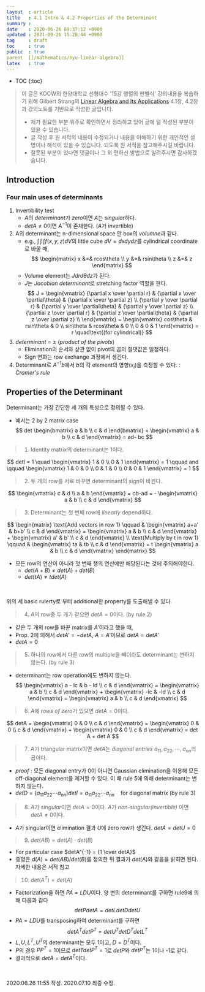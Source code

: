 ```yaml
---
layout  : article
title   : 4.1 Intro & 4.2 Properties of the Determinant
summary : 
date    : 2020-06-26 09:37:12 +0900
updated : 2021-09-26 15:28:44 +0900
tag     : draft
toc     : true
public  : true
parent  [[/mathematics/hyu-linear-algebra]]
latex   : true
---
```

* TOC
{:toc}

> 이 글은 KOCW의 한양대학교 선형대수 '15강 행렬의 판별식' 강의내용을 복습하기 위해 Gilbert Strang의 [Linear Algebra and Its Applications](https://books.google.co.kr/books?id=8QVdcRJyL2oC) 4.1장, 4.2장과 강의노트를 기반으로 작성한 글입니다.
>
> * 제가 필요한 부분 위주로 확인하면서 정리하고 있어 글에 덜 작성된 부분이 있을 수 있습니다.
> * 글 작성 후 원 서적의 내용이 수정되거나 내용을 이해하기 위한 개인적인 설명이나 해석이 있을 수 있습니다. 되도록 원 서적을 참고해주시길 바랍니다.
> * 잘못된 부분이 있다면 댓글이나 그 외 편하신 방법으로 알려주시면 감사하겠습니다.

## Introduction

### Four main uses of determinants

1. Invertibility test
   * $A$의 *determinant*가 *zero*이면 $A$는 *singular*하다.
   * $det A \ne 0$이면 $A^{-1}$이 존재한다. ($A$가 invertible)
2. A의 determinant는 n-dimensional space 안 box의 *volumne*과 같다.
   * e.g., $\int\!\!\int\!\!\int f(x,y,z)dV$의 little cube $dV = dxdydz$를 cylindrical coordinate로 바꿀 때,
   $$
   \begin{matrix}
   x &=& rcos\theta \\
   y &=& rsin\theta \\
   z &=& z
   \end{matrix}
   $$
   * Volume element는 $Jdrd\theta dz$가 된다.
   * $J$는 *Jacobian determinant*로 stretching factor 역할을 한다.
   $$
   J =
   \begin{vmatrix}
      {\partial x \over \partial r} & {\partial x \over \partial\theta} & {\partial x \over \partial z} \\
      {\partial y \over \partial r} & {\partial y \over \partial\theta} & {\partial y \over \partial z} \\
      {\partial z \over \partial r} & {\partial z \over \partial\theta} & {\partial z \over \partial z} \\
   \end{vmatrix} =
   \begin{vmatrix}
       cos\theta & rsin\theta & 0 \\
       sin\theta & rcos\theta & 0 \\
       0 & 0 & 1
   \end{vmatrix}
   = r \quad\text{(for cylindrical)}
   $$
3. *determinant* $=$ $\pm$ (*product of the pivots*)
   * Elimination의 순서와 상관 없이 pivot의 곱의 절댓값은 일정하다.
   * Sign 변화는 row exchange 과정에서 생긴다.
4. Determinant로 $A^{-1}b$에서 $b$의 각 element의 영향($x_i$)을 측정할 수 있다. : *Cramer's rule*

## Properties of the Determinant

Determinant는 가장 간단한 세 개의 특성으로 정의될 수 있다.

* 예시는 2 by 2 matrix case
  $$
  det
  \begin{bmatrix}
    a & b \\
    c & d
  \end{bmatrix} =
  \begin{vmatrix}
    a & b \\
    c & d
  \end{vmatrix} =
  ad- bc
  $$

>1. Identity matrix의 determinant는 1이다.

  $$
  detI = 1 \quad
  \begin{vmatrix}
    1 & 0 \\
    0 & 1
  \end{vmatrix}
  = 1 \qquad and \qquad
  \begin{vmatrix}
    1 & 0 & 0 \\
    0 & 1 & 0 \\
    0 & 0 & 1
  \end{vmatrix} = 1
  $$

>2. 두 개의 row를 서로 바꾸면 determinant의 sign이 바뀐다.

  $$
  \begin{vmatrix}
    c & d \\
    a & b
  \end{vmatrix}
  = cb-ad = -
  \begin{vmatrix}
    a & b \\
    c & d
  \end{vmatrix}
  $$

>3. Determinant는 첫 번째 row에 *linearly* depend하다.

  $$
  \begin{matrix}
  \text{Add vectors in row 1} \qquad &
  \begin{vmatrix}
    a+a' & b+b' \\
    c & d
  \end{vmatrix} =
  \begin{vmatrix}
    a & b \\
    c & d
  \end{vmatrix} +
  \begin{vmatrix}
    a' & b' \\
    c & d
  \end{vmatrix}
  \\
  \text{Multiply by t in row 1} \qquad &
  \begin{vmatrix}
    ta & tb \\
    c & d
  \end{vmatrix} = t
  \begin{vmatrix}
    a & b \\
    c & d
  \end{vmatrix}
  \end{matrix}
  $$

* 모든 row의 연산이 아니라 첫 번째 행의 연산에만 해당된다는 것에 주의해야한다.
    * $det(A+B) \ne det(A)+det(B)$
    * $det(tA) \ne tdet(A)$

<br>

위의 세 basic rulerty로 부터 additional한 property를 도출해낼 수 있다.

>4. $A$의 row중 두 개가 같으면 $detA = 0$이다. (by rule 2)
>
* 같은 두 개의 row를 바꾼 matrix를 $A'$이라고 했을 때,
* Prop. 2에 의해서 $det A' = -det A$, $A=A'$이므로 $detA = detA'$
* $detA=0$

>5. 하나의 row에서 다른 row의 multiple을 빼더라도 determinant는 변하지 않는다. (by rule 3)
>
* determinant는 row operation에도 변하지 않는다.
   $$
   \begin{vmatrix}
      a - lc & b - ld \\
      c & d
   \end{vmatrix} =
   \begin{vmatrix}
      a & b \\
      c & d
   \end{vmatrix} +
   \begin{vmatrix}
      -lc & -ld \\
      c & d
   \end{vmatrix} =
   \begin{vmatrix}
      a & b \\
      c & d
   \end{vmatrix}
   $$

>6. $A$에 *rows of zero*가 있으면 $detA=0$이다.

  $$
  detA =
  \begin{vmatrix}
    0 & 0 \\
    c & d
  \end{vmatrix} =
  \begin{vmatrix}
    0 & 0 \\
    c & d
  \end{vmatrix} +
  \begin{vmatrix}
    0 & 0 \\
    c & d
  \end{vmatrix} =
  det A + det A
  $$

>7. $A$가 triangular matrix이면 $detA$는 *diagonal entries* $a_{11}, a_{22}, \cdots, a_{nn}$의 곱이다.

* *proof* : 모든 diagonal entry가 0이 아니면 Gaussian elimination을 이용해 모든 off-diagonal element를 제거할 수 있다. 이 때 rule 5에 의해 determinant는 변하지 않는다.
* $detD = (a_{11}a_{22} \cdots a_{nn}) detI = a_{11}a_{22} \cdots a_{nn} \quad \text{for diagonal matrix}$ (by rule 3)

>8. $A$가 *singular*이면 $detA = 0$이다. $A$가 *non-singular(invertible)* 이면 $detA \ne 0$이다.

* $A$가 singular이면 elimination 결과 $U$에 zero row가 생긴다. $detA = detU = 0$

>9. $det(AB) = det(A) \cdot det(B)$

* For particular case $detA^{-1} = {1 \over detA}$
* 증명은 $d(A) = det(AB) / det(B)$를 정의한 뒤 결과가 $det(A)$와 같음을 밝히면 된다. 자세한 내용은 서적 참고

>10. $det(A^T) = det(A)$

* Factorization을 하면 $PA=LDU$이다. 양 변의 determinant를 구하면 rule9에 의해 다음과 같다
  $$ detPdetA = detLdetDdetU $$
* $PA = LDU$를 transposing하여 determinant를 구하면
  $$ detA^TdetP^T = detU^TdetD^TdetL^T $$
* $L, U, L^T, U^T$의 determinant는 모두 1이고, $D=D^T$이다.
* $P$의 경우 $PP^T=1$이므로 $detTdetP^T = 1$로 $detP$와 $detP^T$는 1이나 -1로 같다.
* 결과적으로 $detA = detA^T$이다.

<br>

2020.06.26 11:55 작성. 2020.07.10 최종 수정.
